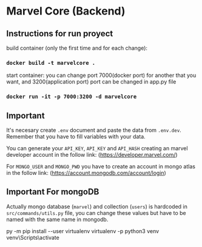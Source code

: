 # Marvel Core (Backend)

## Instructions for run proyect

build container (only the first time and for each change):

### `docker build -t marvelcore .`

start container:
you can change port 7000(docker port) for another that you want,
and 3200(application port) port can be changed in app.py file

### `docker run -it -p 7000:3200 -d marvelcore`

## Important

It's necesary create `.env` document and paste the data from `.env.dev`. Remember that you have to fill variables with your data.

You can generate your `API_KEY`, `API_KEY` and `API_HASH` creating an marvel developer account in the follow link: (https://developer.marvel.com/)

For `MONGO_USER` and `MONGO_PWD` you have to create an account in mongo atlas in the follow link: (https://account.mongodb.com/account/login)

## Important For mongoDB

Actually mongo database (`marvel`) and collection (`users`) is hardcoded in `src/commands/utils.py` file, you can change these values but have to be named with the same name in mongodb.



py -m pip install --user virtualenv
virtualenv -p python3 venv
venv\Scripts\activate
